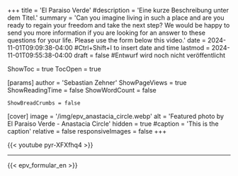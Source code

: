 +++
title = 'El Paraiso Verde'
#description = 'Eine kurze Beschreibung unter dem Titel.'
summary = 'Can you imagine living in such a place and are you ready to regain your freedom and take the next step? We would be happy to send you more information if you are looking for an answer to these questions for your life. Please use the form below this video.'
date = 2024-11-01T09:09:38-04:00 #Ctrl+Shift+I to insert date and time
lastmod = 2024-11-01T09:55:38-04:00
draft = false #Entwurf wird noch nicht veröffentlicht

ShowToc = true
TocOpen = true

[params]
    author = 'Sebastian Zehner'
    ShowPageViews = true
    ShowReadingTime = false
    ShowWordCount = false

    ShowBreadCrumbs = false

[cover]
    image = '/img/epv_anastacia_circle.webp'
    alt = 'Featured photo by El Paraiso Verde - Anastacia Circle'
    hidden = true
    #caption = 'This is the caption'
    relative = false
    responsiveImages = false
+++

{{< youtube pyr-XFXfhq4 >}}

---

{{< epv_formular_en >}}

<!-- {{< chat testroom >}} -->
